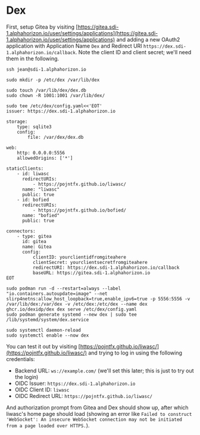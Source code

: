 # Dex

First, setup Gitea by visiting [https://gitea.sdi-1.alphahorizon.io/user/settings/applications](https://gitea.sdi-1.alphahorizon.io/user/settings/applications) and adding a new OAuth2 application with Application Name `Dex` and Redirect URI `https://dex.sdi-1.alphahorizon.io/callback`. Note the client ID and client secret; we'll need them in the following.

```shell
ssh jean@sdi-1.alphahorizon.io

sudo mkdir -p /etc/dex /var/lib/dex

sudo touch /var/lib/dex/dex.db
sudo chown -R 1001:1001 /var/lib/dex/

sudo tee /etc/dex/config.yaml<<'EOT'
issuer: https://dex.sdi-1.alphahorizon.io

storage:
    type: sqlite3
    config:
        file: /var/dex/dex.db

web:
    http: 0.0.0.0:5556
    allowedOrigins: ['*']

staticClients:
    - id: liwasc
      redirectURIs:
          - https://pojntfx.github.io/liwasc/
      name: "liwasc"
      public: true
    - id: bofied
      redirectURIs:
          - https://pojntfx.github.io/bofied/
      name: "bofied"
      public: true

connectors:
    - type: gitea
      id: gitea
      name: Gitea
      config:
          clientID: yourclientidfromgiteahere
          clientSecret: yourclientsecretfromgiteahere
          redirectURI: https://dex.sdi-1.alphahorizon.io/callback
          baseURL: https://gitea.sdi-1.alphahorizon.io
EOT

sudo podman run -d --restart=always --label "io.containers.autoupdate=image" --net slirp4netns:allow_host_loopback=true,enable_ipv6=true -p 5556:5556 -v /var/lib/dex:/var/dex -v /etc/dex:/etc/dex --name dex ghcr.io/dexidp/dex dex serve /etc/dex/config.yaml
sudo podman generate systemd --new dex | sudo tee /lib/systemd/system/dex.service

sudo systemctl daemon-reload
sudo systemctl enable --now dex
```

You can test it out by visiting [https://pojntfx.github.io/liwasc/](https://pojntfx.github.io/liwasc/) and trying to log in using the following credentials:

- Backend URL: `ws://example.com/` (we'll set this later; this is just to try out the login)
- OIDC Issuer: `https://dex.sdi-1.alphahorizon.io`
- OIDC Client ID: `liwasc`
- OIDC Redirect URL: `https://pojntfx.github.io/liwasc/`

And authorization prompt from Gitea and Dex should show up, after which liwasc's home page should load (showing an error like `Failed to construct 'WebSocket': An insecure WebSocket connection may not be initiated from a page loaded over HTTPS.`).
